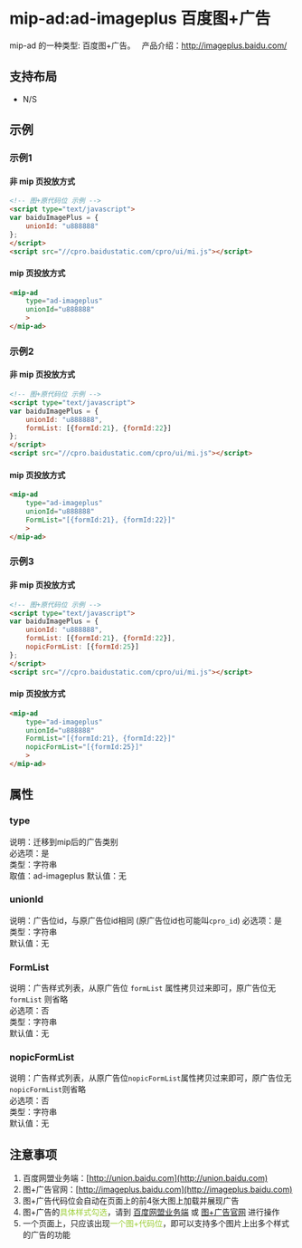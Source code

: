 # mip-ad:ad-imageplus 百度图+广告

mip-ad 的一种类型: 百度图+广告。   
产品介绍：http://imageplus.baidu.com/

## 支持布局

- N/S 

## 示例

### 示例1

#### 非 mip 页投放方式

```html
<!-- 图+原代码位 示例 -->
<script type="text/javascript">
var baiduImagePlus = {
    unionId: "u888888"
};
</script>
<script src="//cpro.baidustatic.com/cpro/ui/mi.js"></script>
```

#### mip 页投放方式

```html
<mip-ad 
    type="ad-imageplus"
    unionId="u888888"
    >
</mip-ad>
```

### 示例2

#### 非 mip 页投放方式

```html
<!-- 图+原代码位 示例 -->
<script type="text/javascript">
var baiduImagePlus = {
    unionId: "u888888",
    formList: [{formId:21}, {formId:22}]
};
</script>
<script src="//cpro.baidustatic.com/cpro/ui/mi.js"></script>
```

#### mip 页投放方式

```html
<mip-ad 
    type="ad-imageplus"
    unionId="u888888"
    FormList="[{formId:21}, {formId:22}]"
    >
</mip-ad>
```

### 示例3

#### 非 mip 页投放方式

```html
<!-- 图+原代码位 示例 -->
<script type="text/javascript">
var baiduImagePlus = {
    unionId: "u888888",
    formList: [{formId:21}, {formId:22}],
    nopicFormList: [{formId:25}]
};
</script>
<script src="//cpro.baidustatic.com/cpro/ui/mi.js"></script>
```

#### mip 页投放方式

```html
<mip-ad 
    type="ad-imageplus"
    unionId="u888888"
    FormList="[{formId:21}, {formId:22}]"
    nopicFormList="[{formId:25}]"
    >
</mip-ad>
```



## 属性

### type

说明：迁移到mip后的广告类别  
必选项：是  
类型：字符串  
取值：ad-imageplus 
默认值：无

### unionId

说明：广告位id，与原广告位id相同 (原广告位id也可能叫`cpro_id`) 
必选项：是  
类型：字符串  
默认值：无

### FormList

说明：广告样式列表，从原广告位 `formList` 属性拷贝过来即可，原广告位无 `formList` 则省略  
必选项：否  
类型：字符串  
默认值：无

### nopicFormList

说明：广告样式列表，从原广告位`nopicFormList`属性拷贝过来即可，原广告位无`nopicFormList`则省略     
必选项：否  
类型：字符串    
默认值：无

## 注意事项

1. 百度网盟业务端：[http://union.baidu.com](http://union.baidu.com)
2. 图+广告官网：[http://imageplus.baidu.com](http://imageplus.baidu.com)
3. 图+广告代码位会自动在页面上的前4张大图上加载并展现广告
4. 图+广告的<font color="yellowgreen">具体样式勾选</font>，请到 [百度网盟业务端](http://union.baidu.com) 或 [图+广告官网](http://imageplus.baidu.com) 进行操作
5. 一个页面上，只应该出现<font color="yellowgreen">一个图+代码位</font>，即可以支持多个图片上出多个样式的广告的功能
